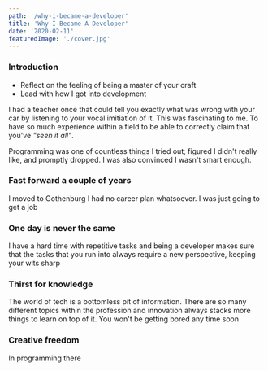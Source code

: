 ```yaml
---
path: '/why-i-became-a-developer'
title: 'Why I Became A Developer'
date: '2020-02-11'
featuredImage: './cover.jpg'
---
```


### Introduction

- Reflect on the feeling of being a master of your craft
- Lead with how I got into development

I had a teacher once that could tell you exactly what was wrong with your car
by listening to your vocal imitiation of it. This was fascinating to me. To have so much experience
within a field to be able to correctly claim that you've _"seen it all"_.

Programming was one of countless things I tried out; figured I didn't really like, and promptly
dropped. I was also convinced I wasn't smart enough.

### Fast forward a couple of years

I moved to Gothenburg I had no career plan whatsoever. I was just going to get a job

### One day is never the same

I have a hard time with repetitive tasks and being a developer makes sure that the tasks that you run into always require a new perspective, keeping your wits sharp

### Thirst for knowledge

The world of tech is a bottomless pit of information. There are so many different topics within the profession and innovation always stacks more things to learn on top of it. You won't be getting bored any time soon

### Creative freedom

In programming there
